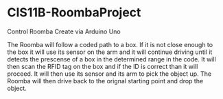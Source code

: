 # CIS11B-RoombaProject
Control Roomba Create via Arduino Uno

The Roomba will follow a coded path to a box. If it is not close enough to the box it will use its sensor on the arm and it will continue driving until it detects the prescense of a box in the determined range in the code. It will then scan the RFID tag on the box and if the ID is correct than it will proceed. It will then use its sensor and its arm to pick the object up. The Roomba will then drive back to the orignal starting point and drop the object. 
